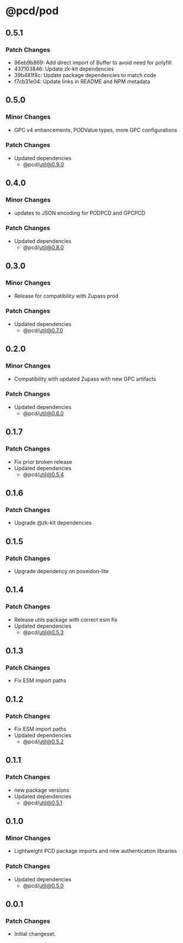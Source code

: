 # @pcd/pod

## 0.5.1

### Patch Changes

- 96eb9b869: Add direct import of Buffer to avoid need for polyfill
- 437103846: Update zk-kit dependencies
- 39b481f8c: Update package dependencies to match code
- f7cb31e04: Update links in README and NPM metadata

## 0.5.0

### Minor Changes

- GPC v4 enhancements, PODValue types, more GPC configurations

### Patch Changes

- Updated dependencies
  - @pcd/util@0.9.0

## 0.4.0

### Minor Changes

- updates to JSON encoding for PODPCD and GPCPCD

### Patch Changes

- Updated dependencies
  - @pcd/util@0.8.0

## 0.3.0

### Minor Changes

- Release for compatibility with Zupass prod

### Patch Changes

- Updated dependencies
  - @pcd/util@0.7.0

## 0.2.0

### Minor Changes

- Compatibility with updated Zupass with new GPC artifacts

### Patch Changes

- Updated dependencies
  - @pcd/util@0.6.0

## 0.1.7

### Patch Changes

- Fix prior broken release
- Updated dependencies
  - @pcd/util@0.5.4

## 0.1.6

### Patch Changes

- Upgrade @zk-kit dependencies

## 0.1.5

### Patch Changes

- Upgrade dependency on poseidon-lite

## 0.1.4

### Patch Changes

- Release utils package with correct esm fix
- Updated dependencies
  - @pcd/util@0.5.3

## 0.1.3

### Patch Changes

- Fix ESM import paths

## 0.1.2

### Patch Changes

- Fix ESM import paths
- Updated dependencies
  - @pcd/util@0.5.2

## 0.1.1

### Patch Changes

- new package versions
- Updated dependencies
  - @pcd/util@0.5.1

## 0.1.0

### Minor Changes

- Lightweight PCD package imports and new authentication libraries

### Patch Changes

- Updated dependencies
  - @pcd/util@0.5.0

## 0.0.1

### Patch Changes

- Initial changeset.
